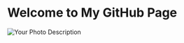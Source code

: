 <!DOCTYPE html>
<html lang="en">
<head>
    <meta charset="UTF-8">
    <meta name="viewport" content="width=device-width, initial-scale=1.0">
    <title>Your GitHub Page</title>
</head>
<body>
    <h1>Welcome to My GitHub Page</h1>
    <img src="your-photo-filename.jpg" alt="Your Photo Description">
</body>
</html>
